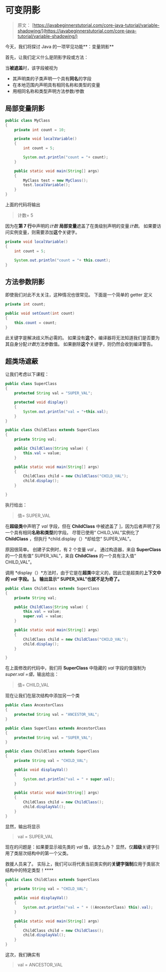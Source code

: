 # 可变阴影

> 原文： [https://javabeginnerstutorial.com/core-java-tutorial/variable-shadowing/](https://javabeginnerstutorial.com/core-java-tutorial/variable-shadowing/)

今天，我们将探讨 Java 的一项罕见功能**：变量阴影**

首先，让我们定义什么是阴影字段或方法：

当**被遮盖**时，该字段被视为

*   其声明类的子类声明一个具有**同名**的字段
*   在本地范围内声明具有相同名称和类型的变量
*   用相同名称和类型声明方法参数/参数

## 局部变量阴影

```java
public class MyClass
{
	private int count = 10;

	private void localVariable()
	{
		int count = 5;

		System.out.println("count = "+ count);
	}

	public static void main(String[] args)
	{
		MyClass test = new MyClass();
		test.localVariable();
	}
}
```

上面的代码将输出

> 计数= 5

因为在**第 7 行**中声明的*计数* **局部变量**遮盖了在类级别声明的变量*计数*。 如果要访问实例变量，则需要添加**这个**关键字。

```java
private void localVariable()
{
	int count = 5;

	System.out.println("count = "+ this.count);
}
```

## 方法参数阴影

即使我们对此不太关注，这种情况也很常见。 下面是一个简单的 getter 定义

```java
private int count;

public void setCount(int count)
{
	this.count = count;
}
```

此关键字是解决歧义所必需的。 如果没有**这个**，编译器将无法知道我们是否要为其自身分配*计数*方法参数值。 如果删除**这个**关键字，则仍然会收到编译警告。

## 超类场遮蔽

让我们考虑以下课程：

```java
public class SuperClass
{
	protected String val = "SUPER_VAL";

	protected void display()
	{
		System.out.println("val = "+this.val);
	}
}

public class ChildClass extends SuperClass
{
	private String val;

	public ChildClass(String value) {
		this.val = value;
	}

	public static void main(String[] args)
	{
		ChildClass child = new ChildClass("CHILD_VAL");
		child.display();
	}

}
```

执行给出：

> 值= SUPER_VAL

在**超级类**中声明了 *val* 字段，但在 **ChildClass** 中被遮盖了 ]，因为后者声明了另一个具有相同**名称和类型**的字段。 尽管已使用“ CHILD_VAL”实例化了 **ChildClass** ，但执行 *child.display（）*却给您“ SUPER_VAL”。

原因很简单。 创建子实例时，有 2 个变量 *val* 。 通过构造器，来自 **SuperClass** 的一个具有值“ SUPER_VAL”，来自 **ChildClass** 的一个具有注入值“ CHILD_VAL”。

调用 *display（）*方法时，由于它是在**超类**中定义的，因此它是超类的**上下文中的 *val* 字段。 ]。 输出显示“ SUPER_VAL”也就不足为奇了。**

```java
public class ChildClass extends SuperClass
{
	private String val;

	public ChildClass(String value) {
		this.val = value;
		super.val = value;
	}

	public static void main(String[] args)
	{
		ChildClass child = new ChildClass("CHILD_VAL");
		child.display();
	}

}
```

在上面修改的代码中，我们将 **SuperClass** 中隐藏的 *val* 字段的值强制为 *super.val =值*，输出给出：

> 值= CHILD_VAL

现在让我们在层次结构中添加另一个类

```java
public class AncestorClass
{
	protected String val = "ANCESTOR_VAL";
}

public class SuperClass extends AncestorClass
{
	protected String val = "SUPER_VAL";
}

public class ChildClass extends SuperClass
{
	private String val = "CHILD_VAL";

	public void displayVal()
	{
		System.out.println("val = " + super.val);
	}

	public static void main(String[] args)
	{
		ChildClass child = new ChildClass();
		child.displayVal();
	}
}
```

显然，输出将显示

> val = SUPER_VAL

现在的问题是：如果要显示祖先类的 *val* 值，该怎么办？ 显然，仅**超级**关键字引用了类层次结构中的第一个父类。

救援人员来了。 实际上，我们可以将代表当前类实例的**关键字强制**应用于类层次结构中的特定类型！****

```java
public class ChildClass extends SuperClass
{
	private String val = "CHILD_VAL";

	public void displayVal()
	{
		System.out.println("val = " + ((AncestorClass) this).val);
	}

	public static void main(String[] args)
	{
		ChildClass child = new ChildClass();
		child.displayVal();
	}
}
```

这次，我们确实有

> val = ANCESTOR_VAL

